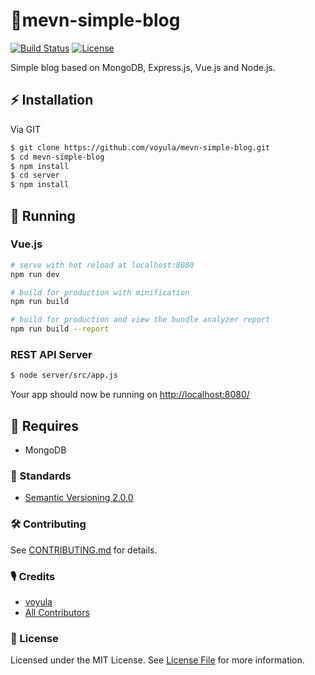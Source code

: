 # 🦄mevn-simple-blog

[![Build Status][ico-travis]][link-travis]
[![License][ico-license]][link-license]

Simple blog based on MongoDB, Express.js, Vue.js and Node.js.

## ⚡ Installation

Via GIT

```bash
$ git clone https://github.com/voyula/mevn-simple-blog.git
$ cd mevn-simple-blog
$ npm install
$ cd server
$ npm install
```

## 🐣 Running

### Vue.js
```bash
# serve with hot reload at localhost:8080
npm run dev

# build for production with minification
npm run build

# build for production and view the bundle analyzer report
npm run build --report
```

### REST API Server
```bash
$ node server/src/app.js
```

Your app should now be running on [http://localhost:8080/](http://localhost:8080/)

## 🛒 Requires

- MongoDB

### 📜 Standards

- [Semantic Versioning 2.0.0](https://semver.org/)

### 🛠 Contributing

See [CONTRIBUTING.md](CONTRIBUTING.md) for details.

### 🎙 Credits

- [voyula](https://github.com/voyula)
- [All Contributors](../../contributors)

### 📌 License

Licensed under the MIT License. See [License File](LICENSE.md) for more information.

[ico-travis]: https://img.shields.io/travis/voyula/websocket-chat/master.svg?longCache=true&style=flat-square

[ico-license]: https://img.shields.io/github/license/voyula/mevn-simple-blog.svg?longCache=true&style=flat-square


[link-travis]: https://travis-ci.org/voyula/mevn-simple-blog

[link-license]: LICENSE.md
